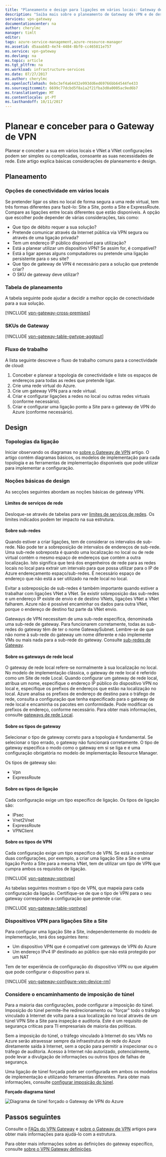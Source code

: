 ```yaml
---
title: "Planeamento e design para ligações em vários locais: Gateway de VPN do Azure | Microsoft Docs"
description: "Saiba mais sobre o planeamento de Gateway de VPN e de design para vários locais, híbridas e ligações VNet a VNet"
services: vpn-gateway
documentationcenter: na
author: cherylmc
manager: timlt
editor: 
tags: azure-service-management,azure-resource-manager
ms.assetid: d5aaab83-4e74-4484-8bf0-cc465811e757
ms.service: vpn-gateway
ms.devlang: na
ms.topic: article
ms.tgt_pltfrm: na
ms.workload: infrastructure-services
ms.date: 07/27/2017
ms.author: cherylmc
ms.openlocfilehash: 0ebc3ef4a64432e993dd6ed69766bb64544fe433
ms.sourcegitcommit: 6699c77dcbd5f8a1a2f21fba3d0a0005ac9ed6b7
ms.translationtype: MT
ms.contentlocale: pt-PT
ms.lasthandoff: 10/11/2017
---
```

# <a name="planning-and-design-for-vpn-gateway"></a>Planear e conceber para o Gateway de VPN

Planear e conceber a sua em vários locais e VNet a VNet configurações podem ser simples ou complicadas, consoante as suas necessidades de rede. Este artigo explica básicas considerações de planeamento e design.

## <a name="planning"></a>Planeamento

### <a name="compare"></a>Opções de conectividade em vários locais

Se pretender ligar os sites no local de forma segura a uma rede virtual, tem três formas diferentes para fazê-lo: Site a Site, ponto a Site e ExpressRoute. Compare as ligações entre locais diferentes que estão disponíveis. A opção que escolher pode depender de várias considerações, tais como:

* Que tipo de débito requer a sua solução?
* Pretende comunicar através da Internet pública via VPN segura ou através de uma ligação privada?
* Tem um endereço IP público disponível para utilização?
* Está a planear utilizar um dispositivo VPN? Se assim for, é compatível?
* Está a ligar apenas alguns computadores ou pretende uma ligação persistente para o seu site?
* Que tipo de gateway de VPN é necessário para a solução que pretende criar?
* O SKU de gateway deve utilizar?

### <a name="planningtable"></a>Tabela de planeamento

A tabela seguinte pode ajudar a decidir a melhor opção de conectividade para a sua solução.

[!INCLUDE [vpn-gateway-cross-premises](../../includes/vpn-gateway-cross-premises-include.md)]

### <a name="gwsku"></a>SKUs de Gateway

[!INCLUDE [vpn-gateway-table-gwtype-aggtput](../../includes/vpn-gateway-table-gwtype-aggtput-include.md)]

### <a name="wf"></a>Fluxo de trabalho

A lista seguinte descreve o fluxo de trabalho comuns para a conectividade de cloud:

1. Conceber e planear a topologia de conectividade e liste os espaços de endereços para todas as redes que pretende ligar.
2. Crie uma rede virtual do Azure. 
3. Crie um gateway VPN para a rede virtual.
4. Criar e configurar ligações a redes no local ou outras redes virtuais (conforme necessário).
5. Criar e configurar uma ligação ponto a Site para o gateway de VPN do Azure (conforme necessário).

## <a name="design"></a>Design
### <a name="topologies"></a>Topologias da ligação

Iniciar observando os diagramas no [sobre o Gateway de VPN](vpn-gateway-about-vpngateways.md) artigo. O artigo contém diagramas básicos, os modelos de implementação para cada topologia e as ferramentas de implementação disponíveis que pode utilizar para implementar a configuração.

### <a name="designbasics"></a>Noções básicas de design

As secções seguintes abordam as noções básicas de gateway VPN. 

#### <a name="servicelimits"></a>Limites de serviços de rede

Desloque-se através de tabelas para ver [limites de serviços de redes](../azure-subscription-service-limits.md#networking-limits). Os limites indicados podem ter impacto na sua estrutura.

#### <a name="subnets"></a>Sobre sub-redes

Quando estiver a criar ligações, tem de considerar os intervalos de sub-rede. Não pode ter a sobreposição de intervalos de endereços de sub-rede. Uma sub-rede sobreposta é quando uma localização no local ou de rede virtual contém o mesmo espaço de endereços que contém a outra localização. Isto significa que terá dos engenheiros de rede para as redes locais no local para extrair um intervalo para que possa utilizar para o IP de Azure endereçamento espaço/sub-redes. É necessário espaço de endereço que não está a ser utilizado na rede local no local.

Evitar a sobreposição de sub-redes é também importante quando estiver a trabalhar com ligações VNet a VNet. Se existir sobreposição das sub-redes e um endereço IP existe de envio e de destino VNets, ligações VNet a VNet falharem. Azure não é possível encaminhar os dados para outra VNet, porque o endereço de destino faz parte da VNet envio.

Gateways de VPN necessitam de uma sub-rede específica, denominada uma sub-rede de gateway. Para funcionarem corretamente, todas as sub-redes do gateway têm de ter o nome GatewaySubnet. Lembre-se de que não nome à sub-rede do gateway um nome diferente e não implemente VMs ou mais nada para a sub-rede do gateway. Consulte [sub-redes de Gateway](vpn-gateway-about-vpn-gateway-settings.md#gwsub).

#### <a name="local"></a>Sobre os gateways de rede local

O gateway de rede local refere-se normalmente à sua localização no local. No modelo de implementação clássica, o gateway de rede local é referido como um Site de rede Local. Quando configurar um gateway de rede local, atribua um nome, especifique o endereço IP público do dispositivo VPN no local e, especifique os prefixos de endereços que estão na localização no local. Azure analisa os prefixos de endereço de destino para o tráfego de rede, consulta a configuração que tenha especificado para o gateway de rede local e encaminha os pacotes em conformidade. Pode modificar os prefixos de endereço, conforme necessário. Para obter mais informações, consulte [gateways de rede Local](vpn-gateway-about-vpn-gateway-settings.md#lng).

#### <a name="gwtype"></a>Sobre os tipos de gateway

Selecionar o tipo de gateway correto para a topologia é fundamental. Se selecionar o tipo errado, o gateway não funcionará corretamente. O tipo de gateway especifica o modo como o gateway em si se liga e é uma configuração obrigatória no modelo de implementação Resource Manager.

Os tipos de gateway são:

* Vpn
* ExpressRoute

#### <a name="connectiontype"></a>Sobre os tipos de ligação

Cada configuração exige um tipo específico de ligação. Os tipos de ligação são:

* IPsec
* Vnet2Vnet
* ExpressRoute
* VPNClient

#### <a name="vpntype"></a>Sobre os tipos de VPN

Cada configuração exige um tipo específico de VPN. Se está a combinar duas configurações, por exemplo, a criar uma ligação Site a Site e uma ligação Ponto a Site para a mesma VNet, tem de utilizar um tipo de VPN que cumpra ambos os requisitos de ligação.

[!INCLUDE [vpn-gateway-vpntype](../../includes/vpn-gateway-vpntype-include.md)]

As tabelas seguintes mostram o tipo de VPN, que mapeia para cada configuração da ligação. Certifique-se de que o tipo de VPN para o seu gateway corresponde a configuração que pretende criar. 

[!INCLUDE [vpn-gateway-table-vpntype](../../includes/vpn-gateway-table-vpntype-include.md)]

### <a name="devices"></a>Dispositivos VPN para ligações Site a Site

Para configurar uma ligação Site a Site, independentemente do modelo de implementação, terá dos seguintes itens:

* Um dispositivo VPN que é compatível com gateways de VPN do Azure
* Um endereço IPv4 IP destinado ao público que não está protegido por um NAT

Tem de ter experiência de configuração do dispositivo VPN ou que alguém que pode configurar o dispositivo para si.

[!INCLUDE [vpn-gateway-configure-vpn-device-rm](../../includes/vpn-gateway-configure-vpn-device-rm-include.md)]

### <a name="forcedtunnel"></a>Considere o encaminhamento de imposição de túnel

Para a maioria das configurações, pode configurar a imposição do túnel. Imposição do túnel permite-lhe redirecionamento ou "forçar" todo o tráfego vinculado à Internet de volta para a sua localização no local através de um túnel VPN Site a Site para inspeção e auditoria. Este é um requisito de segurança críticas para TI empresariais de maioria das políticas. 

Sem a imposição do túnel, o tráfego vinculado à Internet do seu VMs no Azure serão atravessar sempre da infraestrutura de rede do Azure diretamente saída à Internet, sem a opção para permitir a inspecionar ou o tráfego de auditoria. Acesso à Internet não autorizado, potencialmente, pode levar a divulgação de informações ou outros tipos de falhas de segurança.

Uma ligação de túnel forçada pode ser configurada em ambos os modelos de implementação e utilizando ferramentas diferentes. Para obter mais informações, consulte [configurar imposição do túnel](vpn-gateway-forced-tunneling-rm.md).

**Forçado diagrama túnel**

![Diagrama de túnel forçado o Gateway de VPN do Azure](./media/vpn-gateway-plan-design/forced-tunneling-diagram.png)

## <a name="next-steps"></a>Passos seguintes

Consulte o [FAQs do VPN Gateway](vpn-gateway-vpn-faq.md) e [sobre o Gateway de VPN](vpn-gateway-about-vpngateways.md) artigos para obter mais informações para ajudá-lo com a estrutura.

Para obter mais informações sobre as definições do gateway específico, consulte [sobre o VPN Gateway definições](vpn-gateway-about-vpn-gateway-settings.md).